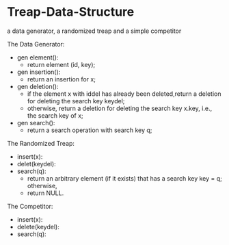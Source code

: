 # Treap-Data-Structure
a data generator, a randomized treap and a simple competitor


The Data Generator:  
  * gen element():  
    * return element (id, key);  
  * gen insertion():  
    * return an insertion for x;  
  * gen deletion():  
    * if the element x with iddel has already been deleted,return a deletion for deleting the search key keydel;  
    * otherwise, return a deletion for deleting the search key x.key, i.e., the search key of x;  
  * gen search():  
    * return a search operation with search key q;  

The Randomized Treap:  
  * insert(x):  
  * delet(keydel):  
  * search(q):  
    * return an arbitrary element (if it exists) that has a search key key = q; otherwise,  
    * return NULL.  

The Competitor:  
  * insert(x):  
  * delete(keydel):  
  * search(q):  
